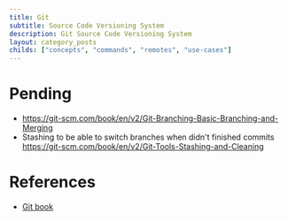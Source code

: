```yaml
---
title: Git 
subtitle: Source Code Versioning System
description: Git Source Code Versioning System
layout: category_posts
childs: ["concepts", "commands", "remotes", "use-cases"]
---
```


# Pending #

+ <https://git-scm.com/book/en/v2/Git-Branching-Basic-Branching-and-Merging>
+ Stashing to be able to switch branches when didn't finished commits <https://git-scm.com/book/en/v2/Git-Tools-Stashing-and-Cleaning>

References
==========

+ [Git book](https://git-scm.com/book/en/v2)

